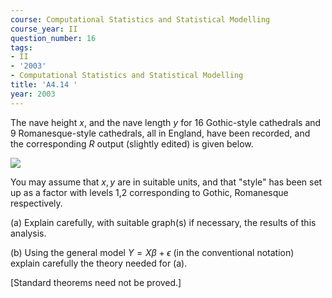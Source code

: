 ```yaml
---
course: Computational Statistics and Statistical Modelling
course_year: II
question_number: 16
tags:
- II
- '2003'
- Computational Statistics and Statistical Modelling
title: 'A4.14 '
year: 2003
---
```



The nave height $x$, and the nave length $y$ for 16 Gothic-style cathedrals and 9 Romanesque-style cathedrals, all in England, have been recorded, and the corresponding $R$ output (slightly edited) is given below.

![](https://cdn.mathpix.com/cropped/2022_04_28_0d8746da7e02e80c62e1g-11.jpg?height=130&width=606&top_left_y=342&top_left_x=222)

You may assume that $x, y$ are in suitable units, and that "style" has been set up as a factor with levels 1,2 corresponding to Gothic, Romanesque respectively.

(a) Explain carefully, with suitable graph(s) if necessary, the results of this analysis.

(b) Using the general model $Y=X \beta+\epsilon$ (in the conventional notation) explain carefully the theory needed for (a).

[Standard theorems need not be proved.]